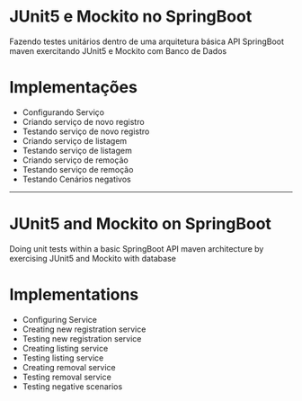 # JUnit5 e Mockito no SpringBoot

Fazendo testes unitários dentro de uma arquitetura básica API SpringBoot maven exercitando JUnit5 e Mockito com Banco de Dados

# Implementações

- Configurando Serviço
- Criando serviço de novo registro
- Testando serviço de novo registro
- Criando serviço de listagem
- Testando serviço de listagem
- Criando serviço de remoção
- Testando serviço de remoção
- Testando Cenários negativos


-----------------------------------------------------------------------------------------------------------------------------------


# JUnit5 and Mockito on SpringBoot 

Doing unit tests within a basic SpringBoot API maven architecture by exercising JUnit5 and Mockito with database

# Implementations

- Configuring Service
- Creating new registration service
- Testing new registration service
- Creating listing service
- Testing listing service
- Creating removal service
- Testing removal service
- Testing negative scenarios
